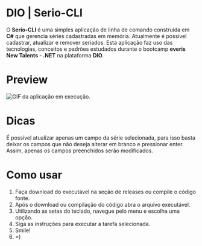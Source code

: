 
#  DIO | Serio-CLI

 O **Serio-CLI** é uma simples aplicação de linha de comando construída em **C#** que gerencia séries cadastradas em memória. Atualmente é possível cadastrar, atualizar e remover seriados. Esta aplicação faz uso das tecnologias, conceitos e padrões estudados durante o bootcamp  **everis New Talents - .NET** na plataforma **DIO**.
 # Preview
 ![GIF da aplicação em execução.](https://media.giphy.com/media/9unpcuDQrA19X5WrHy/giphy.gif)

# Dicas
É possível atualizar apenas um campo da série selecionada, para isso basta deixar os campos que não deseja alterar em branco e pressionar enter. Assim, apenas os campos preenchidos serão modificados.
#  Como usar
 1. Faça download do executável na seção de releases ou compile o código fonte.
 2. Após o download ou compilação do código abra o arquivo executável.
3. Utilizando as setas do teclado, navegue pelo menu e escolha uma opção.
4. Siga as instruções para executar a tarefa selecionada.
5. Smile! 
6. =)

